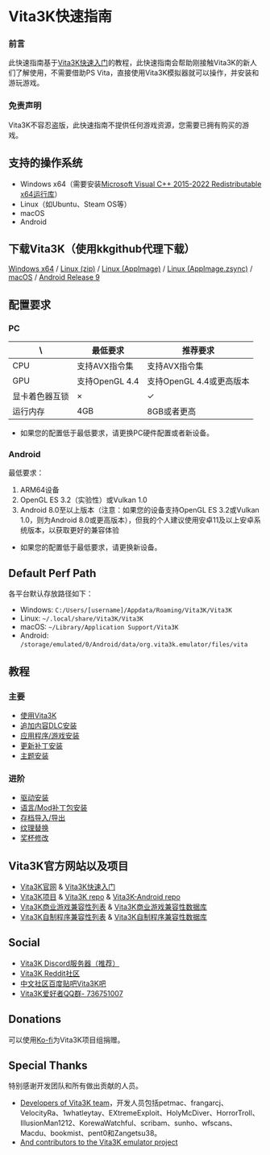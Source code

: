 # Vita3K快速指南
### 前言
此快速指南基于[Vita3K快速入门](https://vita3k.org/quickstart)的教程，此快速指南会帮助刚接触Vita3K的新人们了解使用，不需要借助PS Vita，直接使用Vita3K模拟器就可以操作，并安装和游玩游戏。

### 免责声明
Vita3K不容忍盗版，此快速指南不提供任何游戏资源，您需要已拥有购买的游戏。

## 支持的操作系统
- Windows x64（需要安装[Microsoft Visual C++ 2015-2022 Redistributable x64运行库](https://aka.ms/vs/17/release/vc_redist.x64.exe)）
- Linux（如Ubuntu、Steam OS等）
- macOS
- Android

## 下载Vita3K（使用kkgithub代理下载）
[Windows x64](https://kkgithub.com/Vita3K/Vita3K/releases/download/continuous/windows-latest.zip) / 
[Linux (zip)](https://kkgithub.com/Vita3K/Vita3K/releases/download/continuous/ubuntu-latest.zip) / 
[Linux (AppImage)](https://kkgithub.com/Vita3K/Vita3K/releases/download/continuous/Vita3K-x86_64.AppImage) / 
[Linux (AppImage.zsync)](https://kkgithub.com/Vita3K/Vita3K/releases/download/continuous/Vita3K-x86_64.AppImage.zsync) / 
[macOS](https://kkgithub.com/Vita3K/Vita3K/releases/download/continuous/macos-latest.dmg) /
[Android Release 9](https://kkgithub.com/Vita3K/Vita3K-Android/releases/download/v9/vita3k-android-release-9.apk)

## 配置要求
### PC

\ | 最低要求 | 推荐要求 
--- | --- | --- 
CPU | 支持AVX指令集 | 支持AVX指令集 
GPU | 支持OpenGL 4.4 | 支持OpenGL 4.4或更高版本 
显卡着色器互锁 | × | ✓ 
运行内存 | 4GB | 8GB或者更高 

- 如果您的配置低于最低要求，请更换PC硬件配置或者新设备。

### Android
最低要求：
1. ARM64设备
2. OpenGL ES 3.2（实验性）或Vulkan 1.0
3. Android 8.0至以上版本（注意：如果您的设备支持OpenGL ES 3.2或Vulkan 1.0，则为Android 8.0或更高版本），但我的个人建议使用安卓11及以上安卓系统版本，以获取更好的兼容体验

- 如果您的配置低于最低要求，请更换新设备。

## Default Perf Path
各平台默认存放路径如下：
- Windows: `C:/Users/[username]/Appdata/Roaming/Vita3K/Vita3K`
- Linux: `~/.local/share/Vita3K/Vita3K`
- macOS: `~/Library/Application Support/Vita3K`
- Android: `/storage/emulated/0/Android/data/org.vita3k.emulator/files/vita`

## 教程
### 主要
- [使用Vita3K](http://croden1999.github.io/Vita3K-Quick-Guide/use-vita3k)  
- [追加内容DLC安装](http://croden1999.github.io/Vita3K-Quick-Guide/addcont)
- [应用程序/游戏安装](http://croden1999.github.io/Vita3K-Quick-Guide/app)
- [更新补丁安装](http://croden1999.github.io/Vita3K-Quick-Guide/patch)
- [主题安装](http://croden1999.github.io/Vita3K-Quick-Guide/theme)

### 进阶
- [驱动安装](http://croden1999.github.io/Vita3K-Quick-Guide/driver)
- [语言/Mod补丁包安装](http://croden1999.github.io/Vita3K-Quick-Guide/repatch)
- [存档导入/导出](http://croden1999.github.io/Vita3K-Quick-Guide/savedata)
- [纹理替换](http://croden1999.github.io/Vita3K-Quick-Guide/texture-replacement)
- [奖杯修改](http://croden1999.github.io/Vita3K-Quick-Guide/trophy)

## Vita3K官方网站以及项目
- [Vita3K官网](https://vita3k.org) & [Vita3K快速入门](https://vita3k.org/quickstart)
- [Vita3K项目](https://github.com/Vita3K) & [Vita3K repo](https://github.com/Vita3K/Vita3K) & [Vita3K-Android repo](https://github.com/Vita3K/Vita3K-Android)
- [Vita3K商业游戏兼容性列表](https://vita3k.org/compatibility) & [Vita3K商业游戏兼容性数据库](https://github.com/Vita3K/compatibility/issues)
- [Vita3K自制程序兼容性列表](https://vita3k.org/compatibility-homebrew) & [Vita3K自制程序兼容性数据库](https://github.com/Vita3K/homebrew-compatibility/issues)

## Social
- [Vita3K Discord服务器（推荐）](https://discord.gg/MaWhJVH)
- [Vita3K Reddit社区](https://www.reddit.com/r/vita3k)
- [中文社区百度贴吧Vita3K吧](https://tieba.baidu.com/f?kw=vita3k&fr=index)
- [Vita3K爱好者QQ群- 736751007](https://jq.qq.com/?_wv=1027&k=cg1vogjK)

## Donations
可以使用[Ko-fi](https://ko-fi.com/vita3k)为Vita3K项目组捐赠。

## Special Thanks
特别感谢开发团队和所有做出贡献的人员。
- [Developers of Vita3K team](https://github.com/Vita3K)，开发人员包括petmac、frangarcj、VelocityRa、1whatleytay、EXtremeExploit、HolyMcDiver、HorrorTroll、IllusionMan1212、KorewaWatchful、scribam、sunho、wfscans、Macdu、bookmist、pent0和Zangetsu38。
- [And contributors to the Vita3K emulator project](https://github.com/Vita3K/Vita3K/graphs/contributors)
